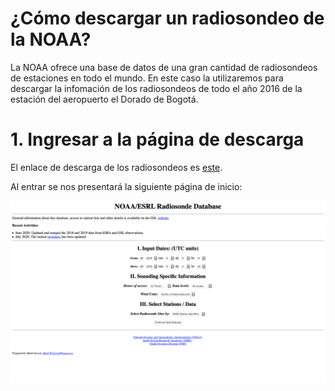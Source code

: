 # ¿Cómo descargar un radiosondeo de la NOAA?
La NOAA ofrece una base de datos de una gran cantidad de radiosondeos de estaciones en todo el mundo. En este caso la utilizaremos para descargar la infomación de los radiosondeos de todo el año 2016 de la estación del aeropuerto el Dorado de Bogotá.

# 1. Ingresar a la página de descarga
El enlace de descarga de los radiosondeos es [este](https://ruc.noaa.gov/raobs/).

Al entrar se nos presentará la siguiente página de inicio:

<img src="../IMG/NOAA pag inicio.png" align="center" width="1000">